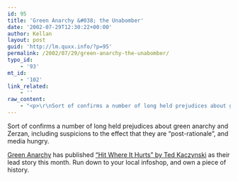 ```yaml
---
id: 95
title: 'Green Anarchy &#038; the Unabomber'
date: '2002-07-29T12:30:22+00:00'
author: Kellan
layout: post
guid: 'http://lm.quxx.info/?p=95'
permalink: /2002/07/29/green-anarchy-the-unabomber/
typo_id:
    - '93'
mt_id:
    - '102'
link_related:
    - ''
raw_content:
    - "<p>\r\nSort of confirms a number of long held prejudices about green anarchy and Zerzan, including  suspicions to the effect that they are \\\"post-rationale\\\", and media hungry.\r\n</p>\r\n<p>\r\n<a href=\\\"http://greenanarchy.org/\\\">Green Anarchy</a> has published <a href=\\\"http://greenanarchy.org/zine/GA08/GA08_01-05.pdf\\\">\\\"Hit Where It Hurts\\\" by Ted Kaczynski</a> as their lead story this month.  Run down to your local infoshop, and own a piece of history.\r\n</p>"
---
```


Sort of confirms a number of long held prejudices about green anarchy and Zerzan, including suspicions to the effect that they are “post-rationale”, and media hungry.

[Green Anarchy](http://greenanarchy.org/) has published [“Hit Where It Hurts” by Ted Kaczynski](http://greenanarchy.org/zine/GA08/GA08_01-05.pdf) as their lead story this month. Run down to your local infoshop, and own a piece of history.
